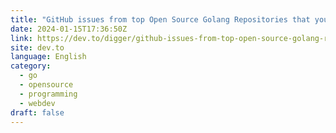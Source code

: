 ```yaml
---
title: "GitHub issues from top Open Source Golang Repositories that you should contribute to"
date: 2024-01-15T17:36:50Z
link: https://dev.to/digger/github-issues-from-top-open-source-golang-repositories-that-you-should-contribute-to-4gp8?utm_medium=RSS&utm_source=news.12bit.vn
site: dev.to
language: English
category:
  - go
  - opensource
  - programming
  - webdev
draft: false
---
```

